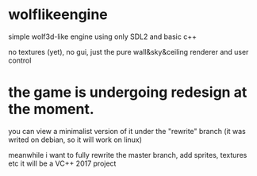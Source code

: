 # wolflikeengine

simple wolf3d-like engine using only SDL2 and basic c++

no textures (yet), no gui, just the pure wall&sky&ceiling renderer and user control


# the game is undergoing redesign at the moment.

you can view a minimalist version of it under the "rewrite" branch (it was writed on debian, so it will work on linux)

meanwhile i want to fully rewrite the master branch, add sprites, textures etc
it will be a VC++ 2017 project
